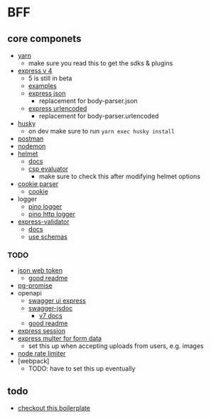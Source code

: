 # BFF

## core componets

- [yarn](https://yarnpkg.com/getting-started/recipes)
  - make sure you read this to get the sdks & plugins
- [express v 4](https://expressjs.com/en/starter/installing.html)
  - 5 is still in beta
  - [examples](https://github.com/expressjs/express/tree/master/examples)
  - [express json](https://expressjs.com/en/api.html#express.json)
    - replacement for body-parser.json
  - [express urlencoded](https://expressjs.com/en/api.html#express.urlencoded)
    - replacement for body-parser.urlencoded
- [husky](https://github.com/typicode/husky)
  - on dev make sure to run `yarn exec husky install`
- [postman](https://www.postman.com/downloads/)
- [nodemon](https://github.com/remy/nodemon)
- [helmet](https://github.com/helmetjs/helmet)
  - [docs](https://helmetjs.github.io/)
  - [csp evaluator](https://csp-evaluator.withgoogle.com/)
    - make sure to check this after modifying helmet options
- [cookie parser](https://github.com/expressjs/cookie-parser)
  - [cookie](https://github.com/jshttp/cookie)
- logger
  - [pino logger](https://github.com/pinojs/pino/blob/master/docs/web.md#pino-with-express)
  - [pino http logger](https://github.com/pinojs/pino-http#logger-options)
- [express-validator](https://github.com/express-validator/express-validator)
  - [docs](https://express-validator.github.io/docs/)
  - [use schemas](https://express-validator.github.io/docs/schema-validation.html)

### TODO

- [json web token](https://github.com/auth0/node-jsonwebtoken)
  - [good readme](https://www.digitalocean.com/community/tutorials/nodejs-jwt-expressjs)
- [pg-promise](https://vitaly-t.github.io/pg-promise/)
- openapi
  - [swagger ui express](https://github.com/scottie1984/swagger-ui-express)
  - [swagger-jsdoc](https://github.com/Surnet/swagger-jsdoc)
    - [v7 docs](https://github.com/Surnet/swagger-jsdoc/tree/v7/docs)
  - [good readme](https://javascript.plainenglish.io/how-to-implement-and-use-swagger-in-nodejs-d0b95e765245)
- [express session](https://github.com/expressjs/session)
- [express multer for form data](https://github.com/expressjs/multer)
  - set this up when accepting uploads from users, e.g. images
- [node rate limiter](https://github.com/animir/node-rate-limiter-flexible)
- [webpack]
  - TODO: have to set this up eventually

## todo

- [checkout this boilerplate](https://github.com/w3tecch/express-typescript-boilerplate/blob/develop/nodemon.json)
